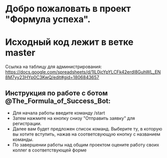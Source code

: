 # Добро пожаловать в проект "Формула успеха".
# Исходный код лежит в ветке master
Ссылка на таблицу для администрирования: https://docs.google.com/spreadsheets/d/1IL0jcYpYLCFk42erdl8GuhWL_EN8M7yy23HYp0C3KwQ/edit#gid=1806843657

## Инструкция по работе с ботом @The_Formula_of_Success_Bot:
- Для начала работы введите команду /start
- Затем нажмите на кнопку снизу "Отправить заявку" для регистрации. 
- Далее вам будет предложен список команд. Выберите ту, в которую вы хотите вступить, нажав на соответсвующую кнопку с названием команды.
- По завершении работы над общим проектом оцените работу своих коллег в соответствующей форме
